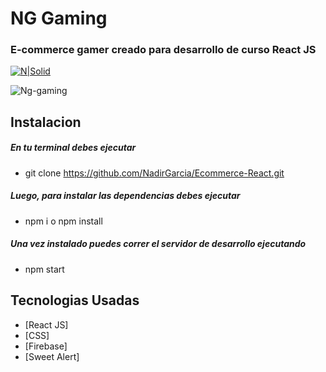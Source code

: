 # NG Gaming
### E-commerce gamer creado para desarrollo de curso React JS

[![N|Solid](https://cldup.com/dTxpPi9lDf.thumb.png)](https://nodesource.com/products/nsolid)

![Ng-gaming](https://github.com/NadirGarcia/Ecommerce-React/assets/109183316/45feb83e-0995-457c-ac93-5cd16902e814)


## Instalacion

##### En tu terminal debes ejecutar
- git clone https://github.com/NadirGarcia/Ecommerce-React.git

##### Luego, para instalar las dependencias debes ejecutar
- npm i o npm install

##### Una vez instalado puedes correr el servidor de desarrollo ejecutando
- npm start


## Tecnologias Usadas

* [React JS] 
* [CSS] 
* [Firebase] 
* [Sweet Alert] 
